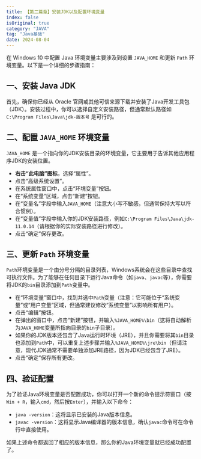 ```yaml
---
title: 【第二篇章】安装JDK以及配置环境变量
index: false
isOriginal: true
category: "JAVA"
tag: "Java基础"
date: 2024-08-04
---
```



在 Windows 10 中配置 Java 环境变量主要涉及到设置 `JAVA_HOME` 和更新 `Path` 环境变量。以下是一个详细的步骤指南：

## 一、安装 Java JDK

首先，确保你已经从 Oracle 官网或其他可信来源下载并安装了Java开发工具包（JDK）。安装过程中，你可以选择自定义安装路径，但通常默认路径如 `C:\Program Files\Java\jdk-版本号` 是可行的。

## 二、配置 `JAVA_HOME` 环境变量

`JAVA_HOME` 是一个指向你的JDK安装目录的环境变量，它主要用于告诉其他应用程序JDK的安装位置。

- **右击“此电脑”图标**，选择“属性”。
- 点击“高级系统设置”。
- 在系统属性窗口中，点击“环境变量”按钮。
- 在“系统变量”区域，点击“新建”按钮。
- 在“变量名”字段中输入`JAVA_HOME`（注意大小写不敏感，但通常保持大写以符合惯例）。
- 在“变量值”字段中输入你的JDK安装路径，例如`C:\Program Files\Java\jdk-11.0.14`（请根据你的实际安装路径进行修改）。
- 点击“确定”保存更改。

## 三、更新 `Path` 环境变量

`Path`环境变量是一个由分号分隔的目录列表，Windows系统会在这些目录中查找可执行文件。为了能够在任何目录下运行Java命令（如`java`、`javac`等），你需要将JDK的`bin`目录添加到`Path`变量中。

- 在“环境变量”窗口中，找到并选中`Path`变量（注意：它可能位于“系统变量”或“用户变量”区域，但通常建议修改“系统变量”以影响所有用户）。
- 点击“编辑”按钮。
- 在弹出的窗口中，点击“新建”按钮，并输入`%JAVA_HOME%\bin`（这将自动解析为`JAVA_HOME`变量所指向目录的`bin`子目录）。
- 如果你的JDK版本还包含了Java运行时环境（JRE），并且你需要将其`bin`目录也添加到`Path`中，可以重复上述步骤并输入`%JAVA_HOME%\jre\bin`（但请注意，现代JDK通常不需要单独添加JRE路径，因为JDK已经包含了JRE）。
- 点击“确定”保存所有更改。

## 四、验证配置

为了验证Java环境变量是否配置成功，你可以打开一个新的命令提示符窗口（按`Win + R`，输入`cmd`，然后按`Enter`），并输入以下命令：

- `java -version`：这将显示已安装的Java版本信息。
- `javac -version`：这将显示Java编译器的版本信息，确认`javac`命令可在命令行中直接使用。

如果上述命令都返回了相应的版本信息，那么你的Java环境变量就已经成功配置了。